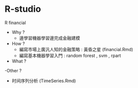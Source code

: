 # R-studio
R financial 

- Why ?
   - 邊學習機器學習邊完成金融建模 
- How ?
  - 編寫市場上廣汎人知的金融策略 :  黃昏之星 (financial.Rmd)
  - 編寫基本機器學習入門 : random forest , svm , rpart
- What ?

-Other ?
   - 时间序列分析 (TimeSeries.Rmd)
